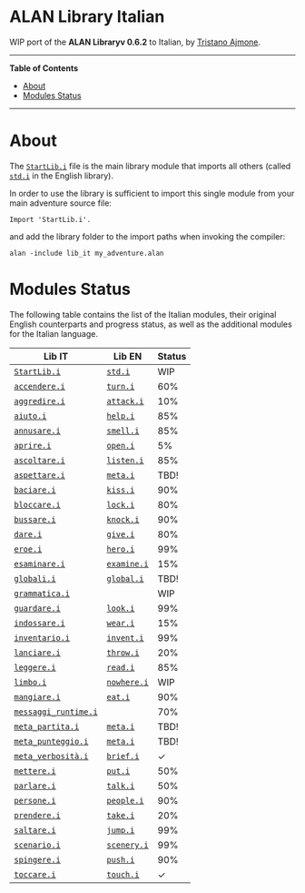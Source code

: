 # ALAN Library Italian

WIP port of the __ALAN Libraryv 0.6.2__ to Italian, by [Tristano Ajmone].


-----

**Table of Contents**

<!-- MarkdownTOC autolink="true" bracket="round" autoanchor="false" lowercase="only_ascii" uri_encoding="true" levels="1,2,3" -->

- [About](#about)
- [Modules Status](#modules-status)

<!-- /MarkdownTOC -->

-----

# About

The [`StartLib.i`][StartLib.i] file is the main library module that imports all others (called [`std.i`][std.i] in the English library).

In order to use the library is sufficient to import this single module from your main adventure source file:

```alan
Import 'StartLib.i'.
```

and add the library folder to the import paths when invoking the compiler:

```batch
alan -include lib_it my_adventure.alan
```

# Modules Status

The following table contains the list of the Italian modules, their original English counterparts and progress status, as well as the additional modules for the Italian language.

|                   Lib IT                   |          Lib EN          |  Status |
|--------------------------------------------|--------------------------|---------|
| [`StartLib.i`][StartLib.i]                 | [`std.i`][std.i]         | WIP     |
| [`accendere.i`][accendere.i]               | [`turn.i`][turn.i]       | 60%     |
| [`aggredire.i`][aggredire.i]               | [`attack.i`][attack.i]   | 10%     |
| [`aiuto.i`][aiuto.i]                       | [`help.i`][help.i]       | 85%     |
| [`annusare.i`][annusare.i]                 | [`smell.i`][smell.i]     | 85%     |
| [`aprire.i`][aprire.i]                     | [`open.i`][open.i]       | 5%      |
| [`ascoltare.i`][ascoltare.i]               | [`listen.i`][listen.i]   | 85%     |
| [`aspettare.i`][aspettare.i]               | [`meta.i`][meta.i]       | TBD!    |
| [`baciare.i`][baciare.i]                   | [`kiss.i`][kiss.i]       | 90%     |
| [`bloccare.i`][bloccare.i]                 | [`lock.i`][lock.i]       | 80%     |
| [`bussare.i`][bussare.i]                   | [`knock.i`][knock.i]     | 90%     |
| [`dare.i`][dare.i]                         | [`give.i`][give.i]       | 80%     |
| [`eroe.i`][eroe.i]                         | [`hero.i`][hero.i]       | 99%     |
| [`esaminare.i`][esaminare.i]               | [`examine.i`][examine.i] | 15%     |
| [`globali.i`][globali.i]                   | [`global.i`][global.i]   | TBD!    |
| [`grammatica.i`][grammatica.i]             |                          | WIP     |
| [`guardare.i`][guardare.i]                 | [`look.i`][look.i]       | 99%     |
| [`indossare.i`][indossare.i]               | [`wear.i`][wear.i]       | 15%     |
| [`inventario.i`][inventario.i]             | [`invent.i`][invent.i]   | 99%     |
| [`lanciare.i`][lanciare.i]                 | [`throw.i`][throw.i]     | 20%     |
| [`leggere.i`][leggere.i]                   | [`read.i`][read.i]       | 85%     |
| [`limbo.i`][limbo.i]                       | [`nowhere.i`][nowhere.i] | WIP     |
| [`mangiare.i`][mangiare.i]                 | [`eat.i`][eat.i]         | 90%     |
| [`messaggi_runtime.i`][messaggi_runtime.i] |                          | 70%     |
| [`meta_partita.i`][meta_partita.i]         | [`meta.i`][meta.i]       | TBD!    |
| [`meta_punteggio.i`][meta_punteggio.i]     | [`meta.i`][meta.i]       | TBD!    |
| [`meta_verbosità.i`][meta_verbosità.i]     | [`brief.i`][brief.i]     | &check; |
| [`mettere.i`][mettere.i]                   | [`put.i`][put.i]         | 50%     |
| [`parlare.i`][parlare.i]                   | [`talk.i`][talk.i]       | 50%     |
| [`persone.i`][persone.i]                   | [`people.i`][people.i]   | 90%     |
| [`prendere.i`][prendere.i]                 | [`take.i`][take.i]       | 20%     |
| [`saltare.i`][saltare.i]                   | [`jump.i`][jump.i]       | 99%     |
| [`scenario.i`][scenario.i]                 | [`scenery.i`][scenery.i] | 99%     |
| [`spingere.i`][spingere.i]                 | [`push.i`][push.i]       | 90%     |
| [`toccare.i`][toccare.i]                   | [`touch.i`][touch.i]     | &check; |


<!-----------------------------------------------------------------------------
                               REFERENCE LINKS
------------------------------------------------------------------------------>

<!-- Lib IT modules -->

[StartLib.i]: ./StartLib.i "View source module"
[accendere.i]: ./accendere.i "View source module"
[aggredire.i]: ./aggredire.i "View source module"
[aiuto.i]: ./aiuto.i "View source module"
[annusare.i]: ./annusare.i "View source module"
[aprire.i]: ./aprire.i "View source module"
[ascoltare.i]: ./ascoltare.i "View source module"
[aspettare.i]: ./aspettare.i "View source module"
[baciare.i]: ./baciare.i "View source module"
[bloccare.i]: ./bloccare.i "View source module"
[bussare.i]: ./bussare.i "View source module"
[dare.i]: ./dare.i "View source module"
[eroe.i]: ./eroe.i "View source module"
[esaminare.i]: ./esaminare.i "View source module"
[globali.i]: ./globali.i "View source module"
[grammatica.i]: ./grammatica.i "View source module"
[guardare.i]: ./guardare.i "View source module"
[indossare.i]: ./indossare.i "View source module"
[inventario.i]: ./inventario.i "View source module"
[lanciare.i]: ./lanciare.i "View source module"
[leggere.i]: ./leggere.i "View source module"
[limbo.i]: ./limbo.i "View source module"
[mangiare.i]: ./mangiare.i "View source module"
[messaggi_runtime.i]: ./messaggi_runtime.i "View source module"
[meta_partita.i]: ./meta_partita.i "View source module"
[meta_punteggio.i]: ./meta_punteggio.i "View source module"
[meta_verbosità.i]: ./meta_verbosità.i "View source module"
[mettere.i]: ./mettere.i "View source module"
[parlare.i]: ./parlare.i "View source module"
[persone.i]: ./persone.i "View source module"
[prendere.i]: ./prendere.i "View source module"
[saltare.i]: ./saltare.i "View source module"
[scenario.i]: ./scenario.i "View source module"
[spingere.i]: ./spingere.i "View source module"
[toccare.i]: ./toccare.i "View source module"

<!-- Lib EN modules -->

[attack.i]: ../../alan_en/lib_en/attack.i "View original source module"
[brief.i]: ../../alan_en/lib_en/brief.i "View original source module"
[eat.i]: ../../alan_en/lib_en/eat.i "View original source module"
[examine.i]: ../../alan_en/lib_en/examine.i "View original source module"
[give.i]: ../../alan_en/lib_en/give.i "View original source module"
[global.i]: ../../alan_en/lib_en/global.i "View original source module"
[help.i]: ../../alan_en/lib_en/help.i "View original source module"
[hero.i]: ../../alan_en/lib_en/hero.i "View original source module"
[invent.i]: ../../alan_en/lib_en/invent.i "View original source module"
[jump.i]: ../../alan_en/lib_en/jump.i "View original source module"
[kiss.i]: ../../alan_en/lib_en/kiss.i "View original source module"
[knock.i]: ../../alan_en/lib_en/knock.i "View original source module"
[listen.i]: ../../alan_en/lib_en/listen.i "View original source module"
[lock.i]: ../../alan_en/lib_en/lock.i "View original source module"
[look.i]: ../../alan_en/lib_en/look.i "View original source module"
[meta.i]: ../../alan_en/lib_en/meta.i "View original source module"
[nowhere.i]: ../../alan_en/lib_en/nowhere.i "View original source module"
[open.i]: ../../alan_en/lib_en/open.i "View original source module"
[people.i]: ../../alan_en/lib_en/people.i "View original source module"
[push.i]: ../../alan_en/lib_en/push.i "View original source module"
[put.i]: ../../alan_en/lib_en/put.i "View original source module"
[read.i]: ../../alan_en/lib_en/read.i "View original source module"
[scenery.i]: ../../alan_en/lib_en/scenery.i "View original source module"
[smell.i]: ../../alan_en/lib_en/smell.i "View original source module"
[std.i]: ../../alan_en/lib_en/std.i "View original source module"
[take.i]: ../../alan_en/lib_en/take.i "View original source module"
[talk.i]: ../../alan_en/lib_en/talk.i "View original source module"
[throw.i]: ../../alan_en/lib_en/throw.i "View original source module"
[touch.i]: ../../alan_en/lib_en/touch.i "View original source module"
[turn.i]: ../../alan_en/lib_en/turn.i "View original source module"
[wear.i]: ../../alan_en/lib_en/wear.i "View original source module"

<!-- people and organizations -->

[Tristano Ajmone]: https://github.com/tajmone "View Tristano Ajmone's GitHub profile"

<!-- EOF -->
